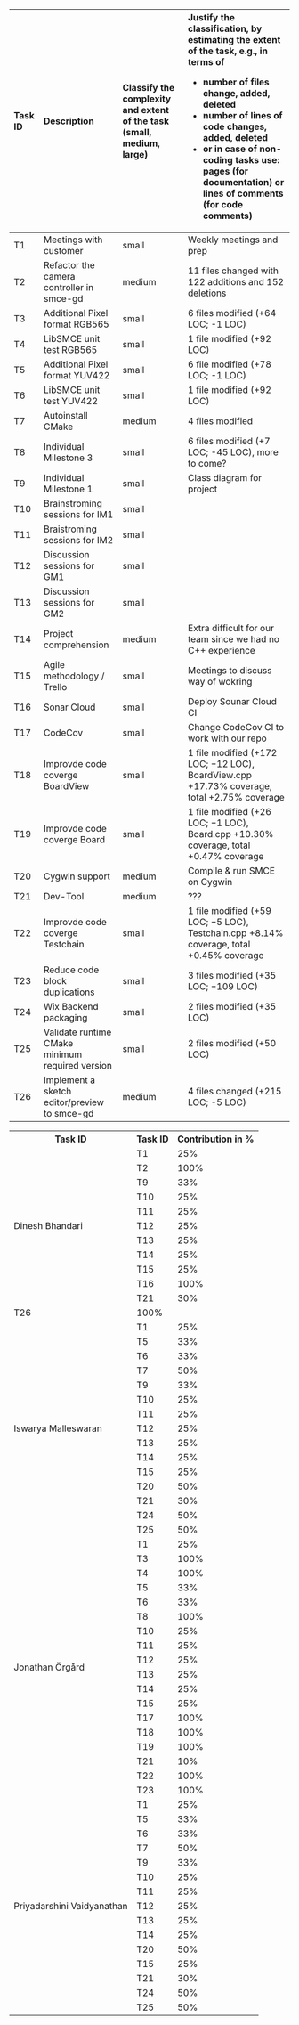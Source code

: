 | Task ID | Description                               | Classify the complexity and extent of the task (small, medium, large) |  Justify the classification, by estimating the extent of the task, e.g., in terms of<ul><li>number of files change, added, deleted</li><li>number of lines of code changes, added, deleted</li><li>or in case of non-coding tasks use: pages (for documentation) or lines of comments (for code comments)</li></ul>|
| :------ | :---------------------------------------- | :-------------------------------------------------------------------- | :----------------------------------------------------------------------------------------------------------------------------------------------------------------------------------------------------------------------------------------------------------------------------------------------------------------- |
| T1      | Meetings with customer                    | small    | Weekly meetings and prep                                                                   |
| T2      | Refactor the camera controller in smce-gd | medium   | 11 files changed with 122 additions and 152 deletions                                      |
| T3      | Additional Pixel format RGB565            | small    | 6 files modified (+64 LOC; -1 LOC)                                                         |
| T4      | LibSMCE unit test RGB565                  | small    | 1 file modified (+92 LOC)                                                                  |
| T5      | Additional Pixel format YUV422            | small    | 6 file modified (+78 LOC; -1 LOC)                                                          |
| T6      | LibSMCE unit test YUV422                  | small    | 1 file modified (+92 LOC)                                                                  |
| T7      | Autoinstall CMake                         | medium   | 4 files modified                                                                           |
| T8      | Individual Milestone 3                    | small    | 6 files modified (+7 LOC; -45 LOC), more to come?                                          |
| T9      | Individual Milestone 1                    | small    | Class diagram for project                                                                  |
| T10     | Brainstroming sessions for IM1            | small    |                                                                                            |
| T11     | Braistroming sessions for IM2             | small    |                                                                                            |
| T12     | Discussion sessions for GM1               | small    |                                                                                            |
| T13     | Discussion sessions for  GM2              | small    |                                                                                            |
| T14     | Project comprehension                     | medium   | Extra difficult for our team since we had no C++ experience                                |
| T15     | Agile methodology / Trello                | small    | Meetings to discuss way of wokring                                                         |
| T16     | Sonar Cloud                               | small    | Deploy Sounar Cloud CI                                                                     |
| T17     | CodeCov                                   | small    | Change CodeCov CI to work with our repo                                                    |
| T18     | Improvde code coverge BoardView           | small    | 1 file modified (+172 LOC; −12 LOC), BoardView.cpp +17.73% coverage, total +2.75% coverage |
| T19     | Improvde code coverge Board               | small    | 1 file modified (+26 LOC; −1 LOC), Board.cpp +10.30% coverage, total +0.47% coverage       |
| T20     | Cygwin support                            | medium   | Compile & run SMCE on Cygwin                                                               |
| T21     | Dev-Tool                                  | medium   | ???                                                                                        |
| T22     | Improvde code coverge Testchain           | small    | 1 file modified (+59 LOC; −5 LOC), Testchain.cpp +8.14% coverage, total +0.45% coverage    |
| T23     | Reduce code block duplications            | small    | 3 files modified (+35 LOC; −109 LOC)                                                       |
| T24     | Wix Backend packaging                     | small    | 2 files modified (+35 LOC)                                                                |
| T25     | Validate runtime CMake minimum required version            | small    | 2 files modified (+50 LOC)                                              |
| T26     | Implement a sketch editor/preview to smce-gd            | medium    | 4 files changed (+215 LOC; -5 LOC)                                          |

<!-- Remember to increse ROWSPAN when adding a new task under your name in the HTML table, otherwise the formating breaks -->
<table>
    <tr>
        <th>Task ID</th>
        <th>Task ID</th>
        <th>Contribution in %</th>
    </tr>
    <!-- Dinesh -->
    <tr>
        <td rowspan="11">Dinesh Bhandari</td>
        <td>T1</td><td>25%</td>
    </tr>
    <tr>
        <td>T2</td><td>100%</td>
    </tr>
    <!-- Add back once anything from milestone 3 has been added
    <tr>
        <td>T8</td><td>25%</td>
    </tr>
    -->
    <tr>
        <td>T9</td><td>33%</td>
    </tr>
    <tr>
        <td>T10</td><td>25%</td>
    </tr>
    <tr>
        <td>T11</td><td>25%</td>
    </tr>
    <tr>
        <td>T12</td><td>25%</td>
    </tr>
    <tr>
        <td>T13</td><td>25%</td>
    </tr>
    <tr>
        <td>T14</td><td>25%</td>
    </tr>
    <tr>
        <td>T15</td><td>25%</td>
    </tr>
    <tr>
        <td>T16</td><td>100%</td>
    </tr>
    <tr>
        <td>T21</td><td>30%</td>
    </tr>
    <tr>
        <td>T26</td><td>100%</td>
    </tr>
    <!-- Iswarya -->
    <tr>
        <td rowspan="15">Iswarya Malleswaran</td>
        <td>T1</td><td>25%</td>
    </tr>
    <tr>
        <td>T5</td><td>33%</td>
    </tr>
    <tr>
        <td>T6</td><td>33%</td>
    </tr>
    <tr>
        <td>T7</td><td>50%</td>
    </tr>
    <!-- Add back once anything from milestone 3 has been added
    <tr>
        <td>T8</td><td>25%</td>
    </tr>
    -->
    <tr>
        <td>T9</td><td>33%</td>
    </tr>
    <tr>
        <td>T10</td><td>25%</td>
    </tr>
    <tr>
        <td>T11</td><td>25%</td>
    </tr>
    <tr>
        <td>T12</td><td>25%</td>
    </tr>
    <tr>
        <td>T13</td><td>25%</td>
    </tr>
    <tr>
        <td>T14</td><td>25%</td>
    </tr>
    <tr>
        <td>T15</td><td>25%</td>
    </tr>
    <tr>
        <td>T20</td><td>50%</td>
    </tr>
    <tr>
        <td>T21</td><td>30%</td>
    </tr>
    <tr>
        <td>T24</td><td>50%</td>
    </tr>
    <tr>
        <td>T25</td><td>50%</td>
    </tr>
    <!-- Jonathan -->
    <tr>
        <td rowspan="18">Jonathan Örgård</td>
        <td>T1</td><td>25%</td>
    </tr>
    <tr>
        <td>T3</td><td>100%</td>
    </tr>
    <tr>
        <td>T4</td><td>100%</td>
    </tr>
    <tr>
        <td>T5</td><td>33%</td>
    </tr>
    <tr>
        <td>T6</td><td>33%</td>
    </tr>
    <!-- Reduce once others add stuff from milestone 3 -->
    <tr>
        <td>T8</td><td>100%</td>
    </tr>
    <tr>
        <td>T10</td><td>25%</td>
    </tr>
    <tr>
        <td>T11</td><td>25%</td>
    </tr>
    <tr>
        <td>T12</td><td>25%</td>
    </tr>
    <tr>
        <td>T13</td><td>25%</td>
    </tr>
    <tr>
        <td>T14</td><td>25%</td>
    </tr>
    <tr>
        <td>T15</td><td>25%</td>
    </tr>
    <tr>
        <td>T17</td><td>100%</td>
    </tr>
    <tr>
        <td>T18</td><td>100%</td>
    </tr>
    <tr>
        <td>T19</td><td>100%</td>
    </tr>
    <tr>
        <td>T21</td><td>10%</td>
    </tr>
    <tr>
        <td>T22</td><td>100%</td>
    </tr>
    <tr>
        <td>T23</td><td>100%</td>
    </tr>
    <!-- Priyadarshini -->
    <tr>
        <td rowspan="15">Priyadarshini Vaidyanathan</td>
        <td>T1</td><td>25%</td>
    </tr>
    <tr>
        <td>T5</td><td>33%</td>
    </tr>
    <tr>
        <td>T6</td><td>33%</td>
    </tr>
    <tr>
        <td>T7</td><td>50%</td>
    </tr>
    <!-- Add back once anything from milestone 3 has been added
    <tr>
        <td>T8</td><td>25%</td>
    </tr>
    -->
    <tr>
        <td>T9</td><td>33%</td>
    </tr>
    <tr>
        <td>T10</td><td>25%</td>
    </tr>
    <tr>
        <td>T11</td><td>25%</td>
    </tr>
    <tr>
        <td>T12</td><td>25%</td>
    </tr>
    <tr>
        <td>T13</td><td>25%</td>
    </tr>
    <tr>
        <td>T14</td><td>25%</td>
    </tr>
    <tr>
        <td>T20</td><td>50%</td>
    </tr>
    <tr>
        <td>T15</td><td>25%</td>
    </tr>
    <tr>
        <td>T21</td><td>30%</td>
    </tr> 
    <tr>
        <td>T24</td><td>50%</td>
    </tr>
    <tr>
        <td>T25</td><td>50%</td>
    </tr>
</table>
